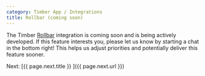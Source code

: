 ```yaml
---
category: Timber App / Integrations
title: Rollbar (coming soon)
---
```


The Timber [Rollbar](https://sentry.io) integration is coming soon and is being
actively developed. If this feature interests you, please let us know by starting a chat in the
bottom right! This helps us adjust priorities and potentially deliver this feature sooner.


<div class="next">
  Next: [{{ page.next.title }} <i class="fa fa-arrow-circle-right" aria-hidden="true"></i>]({{ page.next.url }})
</div>